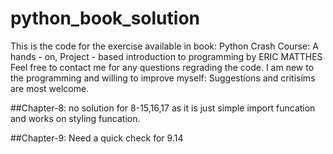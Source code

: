 # python_book_solution
This is the code for the exercise available in book: Python Crash Course: A hands - on, Project - based introduction to programming by ERIC MATTHES 
Feel free to contact me for any questions regrading the code. I am new to the programming and willing to improve myself:
Suggestions and critisims are most welcome. 

##Chapter-8: no solution for 8-15,16,17 as it is just simple import funcation and works on styling funcation.

##Chapter-9: Need a quick check for 9.14
